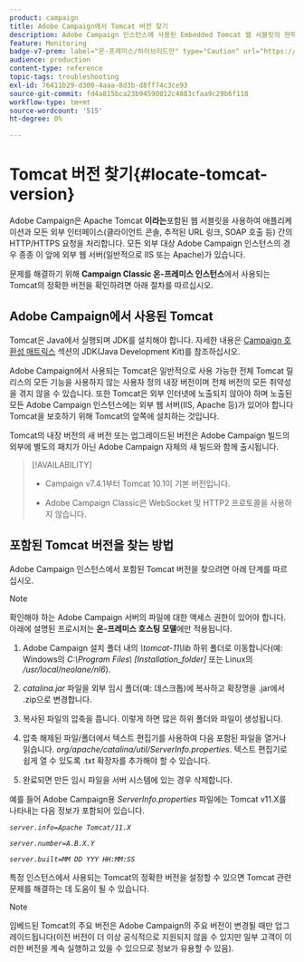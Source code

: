 ```yaml
---
product: campaign
title: Adobe Campaign에서 Tomcat 버전 찾기
description: Adobe Campaign 인스턴스에 사용된 Embedded Tomcat 웹 서블릿의 현재 버전을 확인하는 방법을 알아봅니다
feature: Monitoring
badge-v7-prem: label="온-프레미스/하이브리드만" type="Caution" url="https://experienceleague.adobe.com/docs/campaign-classic/using/installing-campaign-classic/architecture-and-hosting-models/hosting-models-lp/hosting-models.html?lang=ko" tooltip="온-프레미스 및 하이브리드 배포에만 적용"
audience: production
content-type: reference
topic-tags: troubleshooting
exl-id: 76411b29-d300-4aaa-8d3b-d8ff74c3ce93
source-git-commit: fd4a815bca23b94590012c4883cfaa9c29b6f118
workflow-type: tm+mt
source-wordcount: '515'
ht-degree: 0%

---
```


# Tomcat 버전 찾기{#locate-tomcat-version}

Adobe Campaign은 Apache Tomcat **이라는**&#x200B;포함된 웹 서블릿을 사용하여 애플리케이션과 모든 외부 인터페이스(클라이언트 콘솔, 추적된 URL 링크, SOAP 호출 등) 간의 HTTP/HTTPS 요청을 처리합니다. 모든 외부 대상 Adobe Campaign 인스턴스의 경우 종종 이 앞에 외부 웹 서버(일반적으로 IIS 또는 Apache)가 있습니다.

문제를 해결하기 위해 **Campaign Classic 온-프레미스 인스턴스**&#x200B;에서 사용되는 Tomcat의 정확한 버전을 확인하려면 아래 절차를 따르십시오.

## Adobe Campaign에서 사용된 Tomcat

Tomcat은 Java에서 실행되며 JDK를 설치해야 합니다. 자세한 내용은 [Campaign 호환성 매트릭스](../../rn/using/compatibility-matrix.md) 섹션의 JDK(Java Development Kit)를 참조하십시오.

Adobe Campaign에서 사용되는 Tomcat은 일반적으로 사용 가능한 전체 Tomcat 릴리스의 모든 기능을 사용하지 않는 사용자 정의 내장 버전이며 전체 버전의 모든 취약성을 겪지 않을 수 있습니다. 또한 Tomcat은 외부 인터넷에 노출되지 않아야 하며 노출된 모든 Adobe Campaign 인스턴스에는 외부 웹 서버(IIS, Apache 등)가 있어야 합니다 Tomcat을 보호하기 위해 Tomcat의 앞쪽에 설치하는 것입니다.

Tomcat의 내장 버전의 새 버전 또는 업그레이드된 버전은 Adobe Campaign 빌드의 외부에 별도의 패치가 아닌 Adobe Campaign 자체의 새 빌드와 함께 출시됩니다.

>[!AVAILABILITY]
>
>
>* Campaign v7.4.1부터 Tomcat 10.1이 기본 버전입니다.
>
>* Adobe Campaign Classic은 WebSocket 및 HTTP2 프로토콜을 사용하지 않습니다.
>


## 포함된 Tomcat 버전을 찾는 방법

Adobe Campaign 인스턴스에서 포함된 Tomcat 버전을 찾으려면 아래 단계를 따르십시오.

>[!NOTE]
>
>확인해야 하는 Adobe Campaign 서버의 파일에 대한 액세스 권한이 있어야 합니다. 아래에 설명된 프로시저는 **온-프레미스 호스팅 모델**&#x200B;에만 적용됩니다.

1. Adobe Campaign 설치 폴더 내의 *\tomcat-11\lib* 하위 폴더로 이동합니다(예: Windows의 *C:\Program Files\ [Installation_folder]* 또는 Linux의 */usr/local/neolane/nl6*).

1. *catalina.jar* 파일을 외부 임시 폴더(예: 데스크톱)에 복사하고 확장명을 .jar에서 .zip으로 변경합니다.

1. 복사된 파일의 압축을 풉니다. 이렇게 하면 많은 하위 폴더와 파일이 생성됩니다.

1. 압축 해제된 파일/폴더에서 텍스트 편집기를 사용하여 다음 포함된 파일을 열거나 읽습니다. *org/apache/catalina/util/ServerInfo.properties*. 텍스트 편집기로 쉽게 열 수 있도록 .txt 확장자를 추가해야 할 수 있습니다.

1. 완료되면 만든 임시 파일을 서버 시스템에 있는 경우 삭제합니다.

예를 들어 Adobe Campaign용 *ServerInfo.properties* 파일에는 Tomcat v11.X를 나타내는 다음 정보가 포함되어 있습니다.

*`server.info=Apache Tomcat/11.X`*

*`server.number=A.B.X.Y`*

*`server.built=MM DD YYY HH:MM:SS`*

특정 인스턴스에서 사용되는 Tomcat의 정확한 버전을 설정할 수 있으면 Tomcat 관련 문제를 해결하는 데 도움이 될 수 있습니다.

>[!NOTE]
>
>임베드된 Tomcat의 주요 버전은 Adobe Campaign의 주요 버전이 변경될 때만 업그레이드됩니다(이전 버전이 더 이상 공식적으로 지원되지 않을 수 있지만 일부 고객이 이러한 버전을 계속 실행하고 있을 수 있으므로 정보가 유용할 수 있음).
>

